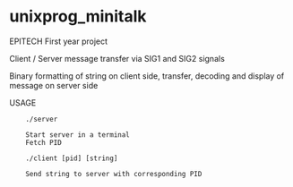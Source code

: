 # unixprog_minitalk

EPITECH First year project

Client / Server message transfer via SIG1 and SIG2 signals

Binary formatting of string on client side, transfer, decoding and display of message on server side

USAGE

		./server

		Start server in a terminal
		Fetch PID

		./client [pid] [string]

		Send string to server with corresponding PID

